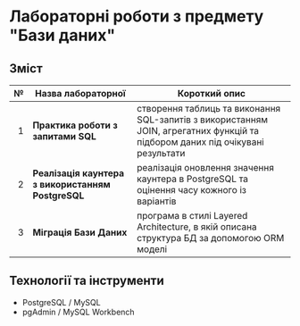 #  Лабораторні роботи з предмету "Бази даних"


##  Зміст

| № | Назва лабораторної | Короткий опис |
|--:|---------------------|----------------|
| 1 | **Практика роботи з запитами SQL** | створення таблиць та виконання SQL-запитів з використанням JOIN, агрегатних функцій та підбором даних під очікувані результати |
| 2 | **Реалізація каунтера з використанням PostgreSQL** |реалізація оновлення значення каунтера в PostgreSQL та оцінення часу кожного із варіантів |
| 3 | **Міграція Бази Даних** | програма в стилі Layered Architecture, в якій описана структура БД за допомогою ORM моделі  |

##  Технології та інструменти

- PostgreSQL / MySQL
- pgAdmin / MySQL Workbench


